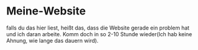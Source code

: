 # Meine-Website
falls du das hier liest, heißt das, dass die Website gerade ein problem hat und ich daran arbeite. Komm doch in so 2-10 Stunde wieder(Ich hab keine Ahnung, wie lange das dauern wird).
